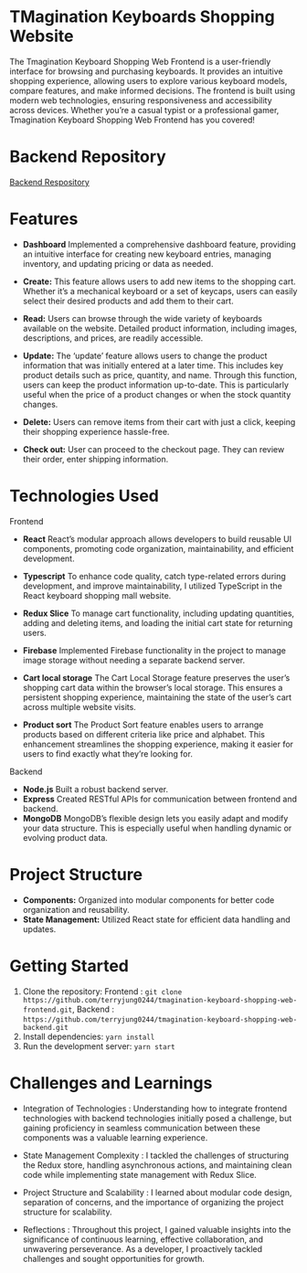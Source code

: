 # TMagination Keyboards Shopping Website

The Tmagination Keyboard Shopping Web Frontend is a user-friendly interface for browsing and purchasing keyboards. It provides an intuitive shopping experience, allowing users to explore various keyboard models, compare features, and make informed decisions. The frontend is built using modern web technologies, ensuring responsiveness and accessibility across devices. Whether you’re a casual typist or a professional gamer, Tmagination Keyboard Shopping Web Frontend has you covered!

# Backend Repository

[Backend Respository](https://github.com/terryjung0244/tmagination-keyboard-shopping-web-backend.git)

# Features

- **Dashboard** Implemented a comprehensive dashboard feature, providing an intuitive interface for creating new keyboard entries, managing inventory, and updating pricing or data as needed.

- **Create:** This feature allows users to add new items to the shopping cart. Whether it’s a mechanical keyboard or a set of keycaps, users can easily select their desired products and add them to their cart.

- **Read:** Users can browse through the wide variety of keyboards available on the website. Detailed product information, including images, descriptions, and prices, are readily accessible.

- **Update:** The ‘update’ feature allows users to change the product information that was initially entered at a later time. This includes key product details such as price, quantity, and name. Through this function, users can keep the product information up-to-date. This is particularly useful when the price of a product changes or when the stock quantity changes.

- **Delete:** Users can remove items from their cart with just a click, keeping their shopping experience hassle-free.

- **Check out:** User can proceed to the checkout page. They can review their order, enter shipping information.

# Technologies Used

Frontend

- **React** React’s modular approach allows developers to build reusable UI components, promoting code organization, maintainability, and efficient development.

- **Typescript** To enhance code quality, catch type-related errors during development, and improve maintainability, I utilized TypeScript in the React keyboard shopping mall website.

- **Redux Slice** To manage cart functionality, including updating quantities, adding and deleting items, and loading the initial cart state for returning users.

- **Firebase** Implemented Firebase functionality in the project to manage image storage without needing a separate backend server.

- **Cart local storage** The Cart Local Storage feature preserves the user’s shopping cart data within the browser’s local storage. This ensures a persistent shopping experience, maintaining the state of the user’s cart across multiple website visits.

- **Product sort** The Product Sort feature enables users to arrange products based on different criteria like price and alphabet. This enhancement streamlines the shopping experience, making it easier for users to find exactly what they’re looking for.

Backend

- **Node.js** Built a robust backend server.
- **Express** Created RESTful APIs for communication between frontend and backend.
- **MongoDB** MongoDB’s flexible design lets you easily adapt and modify your data structure. This is especially useful when handling dynamic or evolving product data.

# Project Structure

- **Components:** Organized into modular components for better code organization and reusability.
- **State Management:** Utilized React state for efficient data handling and updates.

# Getting Started

1. Clone the repository:
   Frontend : `git clone https://github.com/terryjung0244/tmagination-keyboard-shopping-web-frontend.git`,
   Backend : `https://github.com/terryjung0244/tmagination-keyboard-shopping-web-backend.git`
2. Install dependencies: `yarn install`
3. Run the development server: `yarn start`

# Challenges and Learnings

- Integration of Technologies :
  Understanding how to integrate frontend technologies with backend technologies initially posed a challenge, but gaining proficiency in seamless communication between these components was a valuable learning experience.

- State Management Complexity :
  I tackled the challenges of structuring the Redux store, handling asynchronous actions, and maintaining clean code while implementing state management with Redux Slice.

- Project Structure and Scalability :
  I learned about modular code design, separation of concerns, and the importance of organizing the project structure for scalability.

- Reflections :
  Throughout this project, I gained valuable insights into the significance of continuous learning, effective collaboration, and unwavering perseverance. As a developer, I proactively tackled challenges and sought opportunities for growth.
